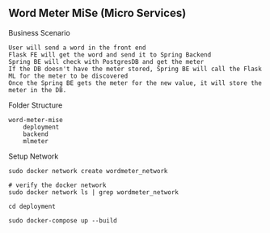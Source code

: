 ## Word Meter MiSe (Micro Services)


Business Scenario
```
User will send a word in the front end
Flask FE will get the word and send it to Spring Backend
Spring BE will check with PostgresDB and get the meter
If the DB doesn't have the meter stored, Spring BE will call the Flask ML for the meter to be discovered
Once the Spring BE gets the meter for the new value, it will store the meter in the DB.
```


Folder Structure
```
word-meter-mise
    deployment
    backend
    mlmeter
```


Setup Network
```
sudo docker network create wordmeter_network

# verify the docker network
sudo docker network ls | grep wordmeter_network

cd deployment

sudo docker-compose up --build

```